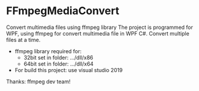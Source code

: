 # FFmpegMediaConvert
Convert multimedia files using ffmpeg library
The project is programmed for WPF, using ffmpeg for convert multimedia file in WPF C#. Convert multiple files at a time.
 - ffmpeg library required for:
    + 32bit set in folder: .../dll/x86
    + 64bit set in folder: .../dll/x64
 - For build this project: use visual studio 2019

Thanks: ffmpeg dev team!
